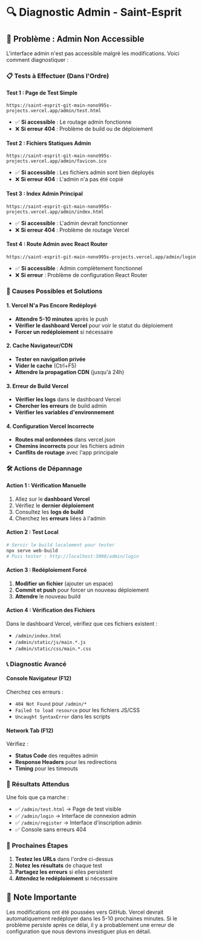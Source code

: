 # 🔍 Diagnostic Admin - Saint-Esprit

## 🚨 Problème : Admin Non Accessible

L'interface admin n'est pas accessible malgré les modifications. Voici comment diagnostiquer :

### 📋 **Tests à Effectuer (Dans l'Ordre)**

#### **Test 1 : Page de Test Simple**
```
https://saint-esprit-git-main-nono995s-projects.vercel.app/admin/test.html
```
- ✅ **Si accessible** : Le routage admin fonctionne
- ❌ **Si erreur 404** : Problème de build ou de déploiement

#### **Test 2 : Fichiers Statiques Admin**
```
https://saint-esprit-git-main-nono995s-projects.vercel.app/admin/favicon.ico
```
- ✅ **Si accessible** : Les fichiers admin sont bien déployés
- ❌ **Si erreur 404** : L'admin n'a pas été copié

#### **Test 3 : Index Admin Principal**
```
https://saint-esprit-git-main-nono995s-projects.vercel.app/admin/index.html
```
- ✅ **Si accessible** : L'admin devrait fonctionner
- ❌ **Si erreur 404** : Problème de routage Vercel

#### **Test 4 : Route Admin avec React Router**
```
https://saint-esprit-git-main-nono995s-projects.vercel.app/admin/login
```
- ✅ **Si accessible** : Admin complètement fonctionnel
- ❌ **Si erreur** : Problème de configuration React Router

### 🔧 **Causes Possibles et Solutions**

#### **1. Vercel N'a Pas Encore Redéployé**
- **Attendre 5-10 minutes** après le push
- **Vérifier le dashboard Vercel** pour voir le statut du déploiement
- **Forcer un redéploiement** si nécessaire

#### **2. Cache Navigateur/CDN**
- **Tester en navigation privée**
- **Vider le cache** (Ctrl+F5)
- **Attendre la propagation CDN** (jusqu'à 24h)

#### **3. Erreur de Build Vercel**
- **Vérifier les logs** dans le dashboard Vercel
- **Chercher les erreurs** de build admin
- **Vérifier les variables d'environnement**

#### **4. Configuration Vercel Incorrecte**
- **Routes mal ordonnées** dans vercel.json
- **Chemins incorrects** pour les fichiers admin
- **Conflits de routage** avec l'app principale

### 🛠 **Actions de Dépannage**

#### **Action 1 : Vérification Manuelle**
1. Allez sur le **dashboard Vercel**
2. Vérifiez le **dernier déploiement**
3. Consultez les **logs de build**
4. Cherchez les **erreurs** liées à l'admin

#### **Action 2 : Test Local**
```bash
# Servir le build localement pour tester
npx serve web-build
# Puis tester : http://localhost:3000/admin/login
```

#### **Action 3 : Redéploiement Forcé**
1. **Modifier un fichier** (ajouter un espace)
2. **Commit et push** pour forcer un nouveau déploiement
3. **Attendre** le nouveau build

#### **Action 4 : Vérification des Fichiers**
Dans le dashboard Vercel, vérifiez que ces fichiers existent :
- `/admin/index.html`
- `/admin/static/js/main.*.js`
- `/admin/static/css/main.*.css`

### 📞 **Diagnostic Avancé**

#### **Console Navigateur (F12)**
Cherchez ces erreurs :
- `404 Not Found` pour `/admin/*`
- `Failed to load resource` pour les fichiers JS/CSS
- `Uncaught SyntaxError` dans les scripts

#### **Network Tab (F12)**
Vérifiez :
- **Status Code** des requêtes admin
- **Response Headers** pour les redirections
- **Timing** pour les timeouts

### 🎯 **Résultats Attendus**

Une fois que ça marche :
- ✅ `/admin/test.html` → Page de test visible
- ✅ `/admin/login` → Interface de connexion admin
- ✅ `/admin/register` → Interface d'inscription admin
- ✅ Console sans erreurs 404

### 📱 **Prochaines Étapes**

1. **Testez les URLs** dans l'ordre ci-dessus
2. **Notez les résultats** de chaque test
3. **Partagez les erreurs** si elles persistent
4. **Attendez le redéploiement** si nécessaire

## 🚀 **Note Importante**

Les modifications ont été poussées vers GitHub. Vercel devrait automatiquement redéployer dans les 5-10 prochaines minutes. Si le problème persiste après ce délai, il y a probablement une erreur de configuration que nous devrons investiguer plus en détail.
